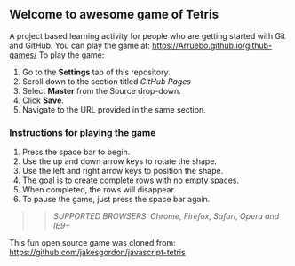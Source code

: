 ## Welcome to awesome game of Tetris

A project based learning activity for people who are getting started with Git and GitHub.
You can play the game at: https://Arruebo.github.io/github-games/
To play the game:
1. Go to the **Settings** tab of this repository.
2. Scroll down to the section titled _GitHub Pages_
2. Select **Master** from the Source drop-down.
4. Click **Save**.
5. Navigate to the URL provided in the same section.

### Instructions for playing the game

1. Press the space bar to begin.
2. Use the up and down arrow keys to rotate the shape.
3. Use the left and right arrow keys to position the shape.
4. The goal is to create complete rows with no empty spaces.
5. When completed, the rows will disappear.
6. To pause the game, just press the space bar again.

>> _*SUPPORTED BROWSERS*: Chrome, Firefox, Safari, Opera and IE9+_

This fun open source game was cloned from: https://github.com/jakesgordon/javascript-tetris
